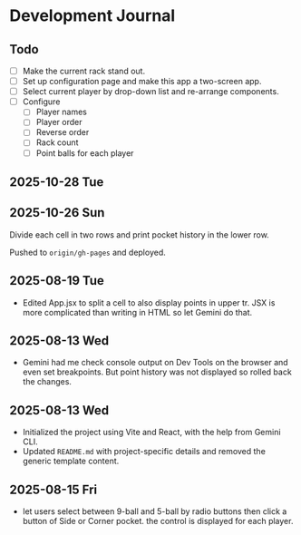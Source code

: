 # Development Journal

## Todo

* [ ] Make the current rack stand out.
* [ ] Set up configuration page and make this app a two-screen app.
* [ ] Select current player by drop-down list and re-arrange components.
* [ ] Configure
  * [ ] Player names
  * [ ] Player order
  * [ ] Reverse order
  * [ ] Rack count
  * [ ] Point balls for each player

## 2025-10-28 Tue

    

## 2025-10-26 Sun

Divide each cell in two rows and print pocket history in the lower row.

Pushed to `origin/gh-pages` and deployed.

## 2025-08-19 Tue

- Edited App.jsx to split a cell to also display points in upper tr. JSX is more complicated than writing in HTML so let Gemini do that.

## 2025-08-13 Wed

- Gemini had me check console output on Dev Tools on the browser and even set breakpoints. But point history was not displayed so rolled back the changes.

## 2025-08-13 Wed

- Initialized the project using Vite and React, with the help from Gemini CLI.
- Updated `README.md` with project-specific details and removed the generic template content.

## 2025-08-15 Fri

- let users select between 9-ball and 5-ball by radio buttons then click a button of Side or Corner pocket. the control is displayed for each player.
